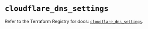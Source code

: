 # `cloudflare_dns_settings`

Refer to the Terraform Registry for docs: [`cloudflare_dns_settings`](https://registry.terraform.io/providers/cloudflare/cloudflare/5.1.0/docs/resources/dns_settings).
